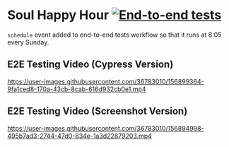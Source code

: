 # Soul Happy Hour [![End-to-end tests](https://github.com/answebdev/soul-happy-hour/actions/workflows/cy.yaml/badge.svg?branch=main)](https://github.com/answebdev/soul-happy-hour/actions/workflows/cy.yaml)

`schedule` event added to end-to-end tests workflow so that it runs at 8:05 every Sunday.

## E2E Testing Video (Cypress Version)
https://user-images.githubusercontent.com/36783010/156899364-9fa1ced8-170a-43cb-8cab-616d932cb0e1.mp4


## E2E Testing Video (Screenshot Version)
https://user-images.githubusercontent.com/36783010/156894998-495b7ad3-2744-47d0-834e-1a3d22879203.mp4
